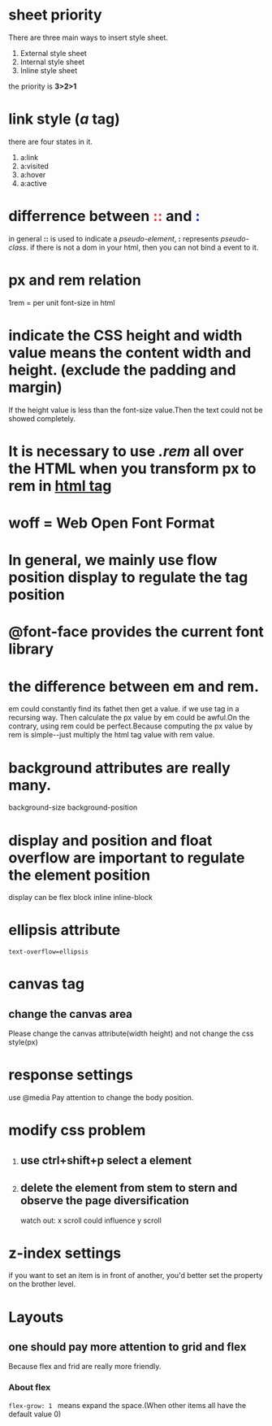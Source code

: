 # sheet priority
There are three main ways to insert style sheet.
1. External style sheet
2. Internal style sheet
3. Inline style sheet

the priority is **3>2>1**

# link style (_a_ tag)
there are four states in it.
1. a:link
2. a:visited
3. a:hover
4. a:active

# differrence between <font color="#ff3333"> :: </font> and <font color="#0033ff"> : </font>
in general __::__ is used to indicate a <em>pseudo-element</em>,  __:__ represents <em>pseudo-class</em>.
if there is not a dom in your html, then you can not bind a event to it.

# px and rem relation
1rem = per unit font-size in html    

# indicate the CSS height and width value means the content width and height. (exclude the padding and margin)
If the height value is less than the font-size value.Then the text could not be showed completely.

# It is necessary to use <em> .rem </em> all over the HTML when you transform px to rem in <u>html tag </u>

# woff = Web Open Font Format

# In general, we mainly use flow position display to regulate the tag position

# @font-face provides the current font library

# the difference between em and rem.
em could constantly find its fathet then get a value.
if we use tag in a recursing way. Then calculate the px value by em could be awful.On the contrary, using rem could be perfect.Because computing the px value by rem is simple--just multiply the html tag value with rem value.   

# background attributes are really many.
background-size background-position

# display and position and float overflow are important to regulate the element position
display can be flex block inline inline-block

# ellipsis attribute
``` text-overflow=ellipsis ```

# canvas tag
## change the canvas area
Please change the canvas attribute(width height) and not change the css style(px)

# response settings
use @media
Pay attention to change the body position.

# modify css problem
1. ## use ctrl+shift+p select a element
2. ## delete the element from stem to stern and observe the page diversification
   watch out: x scroll could influence y scroll

# z-index settings
if you want to set an item is in front of another, you'd better set the property on the brother level.

# Layouts
## one should pay more attention to grid and flex
Because flex and frid are really more friendly.

### About flex
```flex-grow: 1 ``` means expand the space.(When other items all have the default value 0)